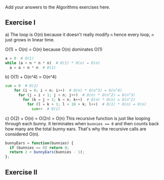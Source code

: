 Add your answers to the Algorithms exercises here.

## Exercise I

a) The loop is O(n) because it doesn't really modify `n` hence every loop, `n` just grows in linear time.

O(1) + O(n) = O(n) because O(n) dominates O(1)

```python
a = 0  # O(1)
while (a < n * n * n)  # O(1) * O(n) = O(n)
  a = a + n * n  # O(1)
```

b) O(1) + O(n^4) = O(n^4)

```python
sum = 0  # O(1)
    for (i = 0; i < n; i++)  # O(n) * O(n^3) = O(n^4)
      for (j = i + 1; j < n; j++)  # O(n) * O(n^2) = O(n^3)
        for (k = j + 1; k < n; k++)  # O(n) * O(n) = O(n^2)
          for (l = k + 1; l < 10 + k; l++)  # O(1) * O(n) = O(n)
            sum++  # O(1)
```

c) O(2) + O(n) = O(2n) = O(n) This recursive function is just like looping through each bunny. It terminates when `bunnies == 0` and then counts back how many are the total bunny ears. That's why the recursive calls are considered O(n).

```javascript
bunnyEars = function(bunnies) {
  if (bunnies == 0) return 0;
  return 2 + bunnyEars(bunnies - 1);
};
```

## Exercise II
